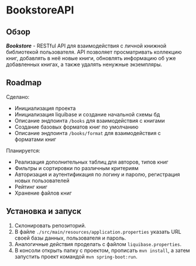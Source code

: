 # BookstoreAPI

## Обзор

*__Bookstore__* - RESTful API для взаимодействия с личной книжной библиотекой пользователя. API позволяет просматривать коллекцию книг, добавлять в неё новые книги, обновлять информацию об уже добавленных книгах, а также удалять ненужные экземпляры.  

## Roadmap 

Сделано:
 
 - Инициализация проекта
 - Инициализация liquibase и создание начальной схемы бд
 - Описание эндпоинта `/books` для взаимодействия с книгами
 - Создание базовых форматов книг по умолчанию
 - Описание эндпоинта `/books/format` для взаимодействия с форматами книг

Планируется:

 - Реализация дополнительных таблиц для авторов, типов книг
 - Фильтры и сортировки по различным критериям
 - Авторизация и аутентификация по логину и паролю, регистрация новых пользователей
 - Рейтинг книг
 - Хранение файлов книг

## Установка и запуск

 1. Склонировать репозиторий.
 2. В файле `./src/main/resources/application.properties` указать URL своей базы данных, пользователя и пароль.
 3. Аналогичные действия проделать с файлом `liquibase.properties`.
 4. В консоли открыть папку с проектом, прописать `mvn install`, а затем запустить проект командой `mvn spring-boot:run`.
